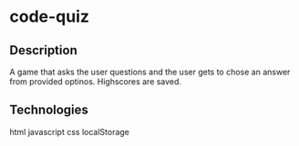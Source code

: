 # code-quiz

## Description
A game that asks the user questions and the user gets to chose an answer from provided optinos. Highscores are saved.

## Technologies
html
javascript
css
localStorage





